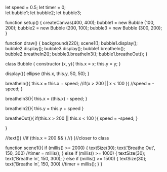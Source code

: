 
  let speed = 0.5; 
  let timer = 0;  
  let bubble1;
  let bubble2; 
  let bubble3; 


function setup() {
  createCanvas(400, 400);
  bubble1 = new Bubble (100, 200); 
  bubble2 = new Bubble (200, 100); 
  bubble3 = new Bubble (300, 200); 
}

function draw() {
  background(220);
  scene1(); 
  bubble1.display(); 
  bubble2.display(); 
  bubble3.display(); 
  bubble1.breatheIn(); 
  bubble2.breatheIn2(); 
  bubble3.breatheIn3(); 
  bubble1.breatheOut();
}

class Bubble {
  constructor (x, y){
    this.x = x; 
    this.y = y; 
  }
  
  display(){
    ellipse (this.x, this.y, 50, 50); 
  }
  
  breatheIn(){
    this.x = this.x + speed; 
    //if(x > 200 || x < 100 ){
    //speed = -speed;
  }
  
  breatheIn3(){
    this.x = (this.x) - speed;
  }
  
  breatheIn2(){
    this.y = this.y + speed 
  }
  
  breatheOut(){
    if(this.x > 200 || this.x < 100 ){
    speed = -speed;
  }
    
  } 
  
  //text(){
    //if (this.x = 200 && )
  //}
}//closer to class

function scene1(){
  if (millis() >= 2000) {
    textSize(30); 
    text('Breathe Out', 150, 300)
    //timer = millis(); 
} else if (millis() >= 1000) {
  textSize(30); 
  text('Breathe In', 150, 300);
}   else if (millis() >= 1500) {
    textSize(30); 
    text('Breathe In', 150, 300)
    //timer = millis(); 
} 
} 
